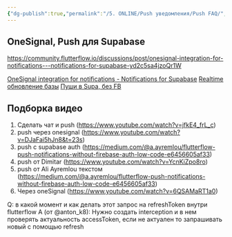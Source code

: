 ```yaml
---
{"dg-publish":true,"permalink":"/5. ONLINE/Push уведомления/Push FAQ/","created":"2024-10-24T10:55:49.046-03:00","updated":"2024-10-24T10:55:49.046-03:00"}
---
```


## OneSignal, Push для Supabase
https://community.flutterflow.io/discussions/post/onesignal-integration-for-notifications---notifications-for-supabase-yd2c5sa4jzoQr1W

[OneSignal integration for notifications - Notifications for Supabase](https://community.flutterflow.io/discussions/post/onesignal-integration-for-notifications---notifications-for-supabase-yd2c5sa4jzoQr1W)
[Realtime обновление базы](https://www.youtube.com/watch?v=3wvXtIgWUF4&t=391s)
[Пуши в Supa, без FB](https://www.youtube.com/watch?v=jfkE4_frL_c)

## Подборка видео
1. Сделать чат и push (https://www.youtube.com/watch?v=jfkE4_frL_c)
2. push через onesignal (https://www.youtube.com/watch?v=DJaFai5hJn8&t=23s)
3. push с supabase auth (https://medium.com/@a.ayremlou/flutterflow-push-notifications-without-firebase-auth-low-code-e6456605af33)
4. push от Dimitar (https://www.youtube.com/watch?v=YcnKiZpo8ro)
5. push от Ali Ayremlou текстом (https://medium.com/@a.ayremlou/flutterflow-push-notifications-without-firebase-auth-low-code-e6456605af33)
6. Через oneSignal (https://www.youtube.com/watch?v=6QSAMaRT1a0)

Q: в какой момент и как делать этот запрос на refreshToken внутри flutterflow
A (от @anton_k8):
Нужно создать interception и в нем проверять актуальность accessToken, если не актуален то запрашивать новый с помощью refresh